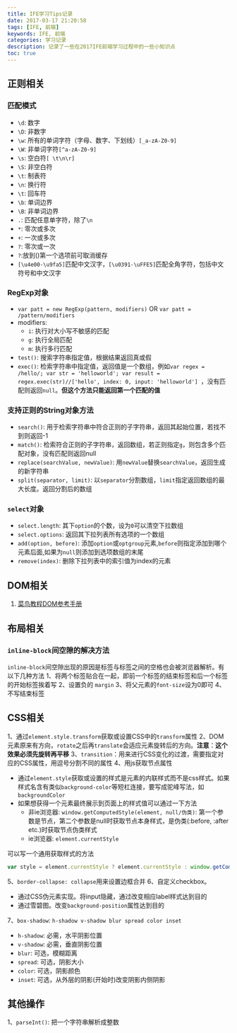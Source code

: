 ```yaml
---
title: IFE学习Tips记录
date: 2017-03-17 21:20:58
tags: [IFE, 前端]
keywords: IFE, 前端
categories: 学习记录
description: 记录了一些在2017IFE前端学习过程中的一些小知识点
toc: true
---
```

## 正则相关

### 匹配模式
* `\d`: 数字
* `\D`: 非数字
* `\w`: 所有的单词字符（字母、数字、下划线）`[_a-zA-Z0-9]`
* `\W`: 非单词字符`[^a-zA-Z0-9]`
* `\s`: 空白符`[ \t\n\r]`
* `\S`: 非空白符
* `\t`: 制表符
* `\n`: 换行符
* `\t`: 回车符
* `\b`: 单词边界
* `\B`: 非单词边界
* `.`: 匹配任意单字符，除了`\n`
* `*`: 零次或多次
* `+`: 一次或多次
* `?`: 零次或一次
* `?`:放到()第一个选项前可取消缓存
* `[\u4e00-\u9fa5]`匹配中文汉字，`[\u0391-\uFFE5]`匹配全角字符，包括中文符号和中文汉字

### RegExp对象
* `var patt = new RegExp(pattern, modifiers)` OR `var patt = /pattern/modifiers`
* modifiers:
  * `i`: 执行对大小写不敏感的匹配
  * `g`: 执行全局匹配
  * `m`: 执行多行匹配
* `test()`: 搜索字符串指定值，根据结果返回真或假
* `exec()`: 检索字符串中指定值，返回值是一个数组，例如`var regex = /hello/; var str = 'helloworld'; var result = regex.exec(str)//['hello', index: 0, input: 'helloworld'] `，没有匹配则返回`null`。**但这个方法只能返回第一个匹配的值**

### 支持正则的String对象方法
* `search()`: 用于检索字符串中符合正则的子字符串，返回其起始位置，若找不到则返回-1
* `match()`: 检索符合正则的子字符串，返回数组，若正则指定`g`，则包含多个匹配对象，没有匹配则返回null
* `replace(searchValue, newValue)`: 用`newValue`替换`searchValue`，返回生成的新字符串
* `split(separator, limit)`: 以`separator`分割数组，`limit`指定返回数组的最大长度。返回分割后的数组

### `select`对象
* `select.length`: 其下`option`的个数，设为`0`可以清空下拉数组
* `select.options`: 返回其下拉列表所有选项的一个数组
* `add(option, before)`: 添加`option`或`optgroup`元素,`before`则指定添加到哪个元素后面,如果为`null`则添加到选项数组的末尾
* `remove(index)`: 删除下拉列表中的索引值为index的元素

## DOM相关
1. [菜鸟教程DOM参考手册](http://www.runoob.com/jsref/jsref-tutorial.html)

## 布局相关

### `inline-block`间空隙的解决方法
`inline-block`间空隙出现的原因是标签与标签之间的空格也会被浏览器解析。有以下几种方法
1、将两个标签贴合在一起，即前一个标签的结束标签和后一个标签的开始标签挨着写
2、设置负的 `margin`
3、将父元素的`font-size`设为0即可
4、不写结束标签

## CSS相关
1、通过`element.style.transform`获取或设置CSS中的`transform`属性
2、DOM元素原来有方向，`rotate`之后再`translate`会适应元素旋转后的方向。**注意**：**这个效果必须先旋转再平移**
3、`transition`：用来进行CSS变化的过渡，需要指定对应的CSS属性，用逗号分割不同的属性
4、用js获取节点属性
  * 通过`element.style`获取或设置的样式是元素的内联样式而不是css样式。如果样式名含有类似`background-color`等短杠连接，要写成驼峰写法，如`backgroundColor`
  * 如果想获得一个元素最终展示到页面上的样式值可以通过一下方法
    * 非ie浏览器: `window.getComputedStyle(element, null/伪类)`: 第一个参数是节点，第二个参数是null时获取节点本身样式，是伪类(:before, :after etc.)时获取节点伪类样式
    * ie浏览器: `element.currentStyle`

可以写一个通用获取样式的方法
```javascript
var style = element.currentStyle ? element.currentStyle : window.getComputedStyle(element, null);
```
5、`border-collapse: collapse`用来设置边框合并
6、自定义checkbox。
  * 通过CSS伪元素实现。将input隐藏，通过改变相应label样式达到目的
  * 通过雪碧图。改变`background-position`属性达到目的

7、`box-shadow`: `h-shadow v-shadow blur spread color inset`
  * `h-shadow`: 必需，水平阴影位置
  * `v-shadow`: 必需，垂直阴影位置
  * `blur`: 可选，模糊距离
  * `spread`: 可选，阴影大小
  * `color`: 可选，阴影颜色
  * `inset`: 可选，从外层的阴影(开始时)改变阴影内侧阴影

## 其他操作
1、`parseInt()`: 把一个字符串解析成整数

